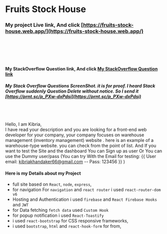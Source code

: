 # Fruits Stock House

### My project Live link, And click [https://fruits-stock-house.web.app/](https://fruits-stock-house.web.app/)
<br/>

<br /><br />
#### My StackOverflow Question link, And click [My StackOverflow Question link](https://stackoverflow.com/questions/72130030/in-react-login-component-firebase-login-signup-is-working-but-when-i-am-trying-t)

##### My Stack Overflow Questions ScreenShot. it is for proof. I heard Stack Overflow suddenly Question Delete without notice. So I send it [https://prnt.sc/p_PXw-dxPdsi](https://prnt.sc/p_PXw-dxPdsi)

<br /><br />

Hello,
I am Kibria,
<br />
I have read your description and you are looking for a front-end web developer for your company, your company focuses on warehouse management (inventory management) website . here is an example of a warehouse-type website. you can check from the point of list. And If you want to test the Site and the dashboard You can Sign up as user Or You can use the Dummy user/pass  (You can try With the Email for testing: {{ User email: kibriakhandaker66@gmail.com  -- Pass: 123456 }} )

#### Here is my Details about my Project

- full site based on `React`, `node`, `express`,
- for navigation For `navigation` and `react router` i used `react-router-dom v6`
- Hosting and Authentication i used `firebase` and `React Firebase Hooks` and `JWT`
- for Data fetching `fetch data` used `Custom Hook`
- for popup notification i used `React-Toastify`
- i used `react-bootstrap` for CSS responsive frameworks,
- i used `bootstrap`, `html` and `react-hook-form` for from,
